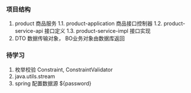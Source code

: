 ### 项目结构

1. product 商品服务
 1.1. product-application 商品接口控制器
 1.2. product-service-api 接口定义
 1.3. product-service-impl 接口实现
2. DTO 数据传输对象， BO业务对象由数据库返回



### 待学习

1. 枚举校验 Constraint, ConstraintValidator
2. java.utils.stream
3. spring 配置数据源 ${password}
